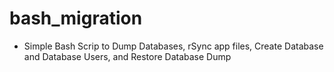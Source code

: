 # bash_migration
- Simple Bash Scrip to Dump Databases, rSync app files, Create Database and Database Users, and Restore Database Dump
